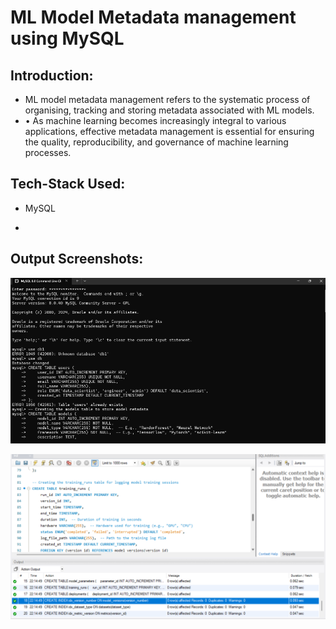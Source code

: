 # ML Model Metadata management using MySQL

## Introduction:
- ML model metadata management refers to the systematic process of organising, tracking and storing metadata associated with ML models.
- • As machine learning becomes increasingly integral to various applications, effective metadata management is essential for ensuring the quality, reproducibility, and governance of machine learning processes.
 
## Tech-Stack Used:
- MySQL

- 
## Output Screenshots:

![ScreenShot of output of code](Screenshot-sql-output.png)

![ScreenShot of output of code](Screenshot-sql2-output.png)
